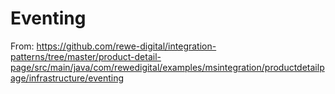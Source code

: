 # Eventing

From: https://github.com/rewe-digital/integration-patterns/tree/master/product-detail-page/src/main/java/com/rewedigital/examples/msintegration/productdetailpage/infrastructure/eventing

